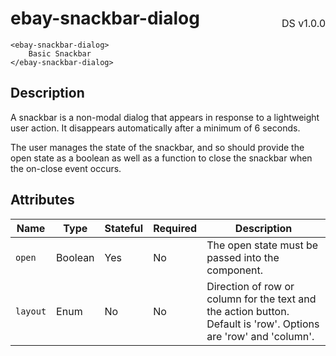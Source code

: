 <h1 style='display: flex; justify-content: space-between; align-items: center;'>
    <span>
        ebay-snackbar-dialog
    </span>
    <span style='font-weight: normal; font-size: medium; margin-bottom: -15px;'>
        DS v1.0.0
    </span>
</h1>

```marko
<ebay-snackbar-dialog>
    Basic Snackbar
</ebay-snackbar-dialog>
```

## Description

A snackbar is a non-modal dialog that appears in response to a lightweight user action. It disappears automatically after a minimum of 6 seconds.

The user manages the state of the snackbar, and so should provide the open state as a boolean as well as a function to close the snackbar when the on-close event occurs.

## Attributes

| Name     | Type    | Stateful | Required | Description                                                                                                      |
| -------- | ------- | -------- | -------- | ---------------------------------------------------------------------------------------------------------------- |
| `open`   | Boolean | Yes      | No       | The open state must be passed into the component.                                                                |
| `layout` | Enum    | No       | No       | Direction of row or column for the text and the action button. Default is 'row'. Options are 'row' and 'column'. |
